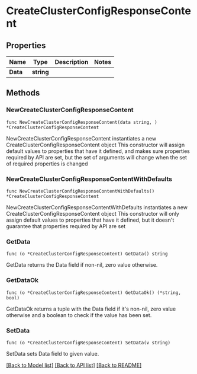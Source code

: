 # CreateClusterConfigResponseContent

## Properties

Name | Type | Description | Notes
------------ | ------------- | ------------- | -------------
**Data** | **string** |  | 

## Methods

### NewCreateClusterConfigResponseContent

`func NewCreateClusterConfigResponseContent(data string, ) *CreateClusterConfigResponseContent`

NewCreateClusterConfigResponseContent instantiates a new CreateClusterConfigResponseContent object
This constructor will assign default values to properties that have it defined,
and makes sure properties required by API are set, but the set of arguments
will change when the set of required properties is changed

### NewCreateClusterConfigResponseContentWithDefaults

`func NewCreateClusterConfigResponseContentWithDefaults() *CreateClusterConfigResponseContent`

NewCreateClusterConfigResponseContentWithDefaults instantiates a new CreateClusterConfigResponseContent object
This constructor will only assign default values to properties that have it defined,
but it doesn't guarantee that properties required by API are set

### GetData

`func (o *CreateClusterConfigResponseContent) GetData() string`

GetData returns the Data field if non-nil, zero value otherwise.

### GetDataOk

`func (o *CreateClusterConfigResponseContent) GetDataOk() (*string, bool)`

GetDataOk returns a tuple with the Data field if it's non-nil, zero value otherwise
and a boolean to check if the value has been set.

### SetData

`func (o *CreateClusterConfigResponseContent) SetData(v string)`

SetData sets Data field to given value.



[[Back to Model list]](../README.md#documentation-for-models) [[Back to API list]](../README.md#documentation-for-api-endpoints) [[Back to README]](../README.md)


